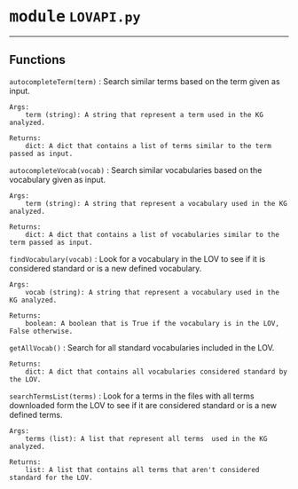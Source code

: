 # <kbd>module</kbd> `LOVAPI.py`
---

Functions
---


`autocompleteTerm(term)`
:   Search similar terms based on the term given as input.

    Args:
        term (string): A string that represent a term used in the KG analyzed.

    Returns:
        dict: A dict that contains a list of terms similar to the term passed as input.


`autocompleteVocab(vocab)`
:   Search similar vocabularies based on the vocabulary given as input.

    Args:
        term (string): A string that represent a vocabulary used in the KG analyzed.

    Returns:
        dict: A dict that contains a list of vocabularies similar to the term passed as input.


`findVocabulary(vocab)`
:   Look for a vocabulary in the LOV to see if it is considered standard or is a new defined vocabulary.

    Args:
        vocab (string): A string that represent a vocabulary used in the KG analyzed.

    Returns:
        boolean: A boolean that is True if the vocabulary is in the LOV, False otherwise.


`getAllVocab()`
:   Search for all standard vocabularies included in the LOV.

    Returns:
        dict: A dict that contains all vocabularies considered standard by the LOV.


`searchTermsList(terms)`
:   Look for a terms in the files with all terms downloaded form the LOV to see if it are considered standard or is a new defined terms.

    Args:
        terms (list): A list that represent all terms  used in the KG analyzed.

    Returns:
        list: A list that contains all terms that aren't considered standard for the LOV.
